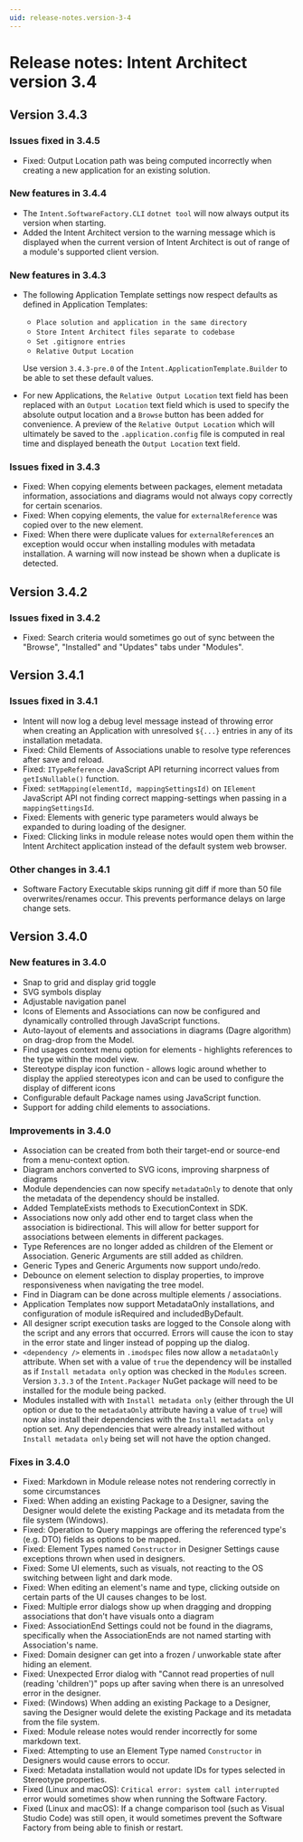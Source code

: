 ```yaml
---
uid: release-notes.version-3-4
---
```

# Release notes: Intent Architect version 3.4

## Version 3.4.3

### Issues fixed in 3.4.5

- Fixed: Output Location path was being computed incorrectly when creating a new application for an existing solution.

### New features in 3.4.4

- The `Intent.SoftwareFactory.CLI` `dotnet tool` will now always output its version when starting.
- Added the Intent Architect version to the warning message which is displayed when the current version of Intent Architect is out of range of a module's supported client version.

### New features in 3.4.3

- The following Application Template settings now respect defaults as defined in Application Templates:
  - `Place solution and application in the same directory`
  - `Store Intent Architect files separate to codebase`
  - `Set .gitignore entries`
  - `Relative Output Location`

  Use version `3.4.3-pre.0` of the `Intent.ApplicationTemplate.Builder` to be able to set these default values.
- For new Applications, the `Relative Output Location` text field has been replaced with an `Output Location` text field which is used to specify the absolute output location and a `Browse` button has been added for convenience. A preview of the `Relative Output Location` which will ultimately be saved to the `.application.config` file is computed in real time and displayed beneath the `Output Location` text field.  

### Issues fixed in 3.4.3

- Fixed: When copying elements between packages, element metadata information, associations and diagrams would not always copy correctly for certain scenarios.
- Fixed: When copying elements, the value for `externalReference` was copied over to the new element.
- Fixed: When there were duplicate values for `externalReference`s an exception would occur when installing modules with metadata installation. A warning will now instead be shown when a duplicate is detected.

## Version 3.4.2

### Issues fixed in 3.4.2

- Fixed: Search criteria would sometimes go out of sync between the "Browse", "Installed" and "Updates" tabs under "Modules".

## Version 3.4.1

### Issues fixed in 3.4.1

- Intent will now log a debug level message instead of throwing error when creating an Application with unresolved `${...}` entries in any of its installation metadata.
- Fixed: Child Elements of Associations unable to resolve type references after save and reload.
- Fixed: `ITypeReference` JavaScript API returning incorrect values from `getIsNullable()` function.
- Fixed: `setMapping(elementId, mappingSettingsId)` on `IElement` JavaScript API not finding correct mapping-settings when passing in a `mappingSettingsId`.
- Fixed: Elements with generic type parameters would always be expanded to during loading of the designer.
- Fixed: Clicking links in module release notes would open them within the Intent Architect application instead of the default system web browser.

### Other changes in 3.4.1

- Software Factory Executable skips running git diff if more than 50 file overwrites/renames occur. This prevents performance delays on large change sets.

## Version 3.4.0

### New features in 3.4.0

- Snap to grid and display grid toggle
- SVG symbols display
- Adjustable navigation panel
- Icons of Elements and Associations can now be configured and dynamically controlled through JavaScript functions.
- Auto-layout of elements and associations in diagrams (Dagre algorithm) on drag-drop from the Model.
- Find usages context menu option for elements - highlights references to the type within the model view.
- Stereotype display icon function - allows logic around whether to display the applied stereotypes icon and can be used to configure the display of different icons
- Configurable default Package names using JavaScript function.
- Support for adding child elements to associations.

### Improvements in 3.4.0

- Association can be created from both their target-end or source-end from a menu-context option.
- Diagram anchors converted to SVG icons, improving sharpness of diagrams
- Module dependencies can now specify `metadataOnly` to denote that only the metadata of the dependency should be installed.
- Added TemplateExists methods to ExecutionContext in SDK.
- Associations now only add other end to target class when the association is bidirectional. This will allow for better support for associations between elements in different packages.
- Type References are no longer added as children of the Element or Association. Generic Arguments are still added as children.
- Generic Types and Generic Arguments now support undo/redo.
- Debounce on element selection to display properties, to improve responsiveness when navigating the tree model.
- Find in Diagram can be done across multiple elements / associations.
- Application Templates now support MetadataOnly installations, and configuration of module isRequired and includedByDefault.
- All designer script execution tasks are logged to the Console along with the script and any errors that occurred. Errors will cause the icon to stay in the error state and linger instead of popping up the dialog.
- `<dependency />` elements in `.imodspec` files now allow a `metadataOnly` attribute. When set with a value of `true` the dependency will be installed as if `Install metadata only` option was checked in the `Modules` screen. Version `3.3.3` of the `Intent.Packager` NuGet package will need to be installed for the module being packed.
- Modules installed with with `Install metadata only` (either through the UI option or due to the `metadataOnly` attribute having a value of `true`) will now also install their dependencies with the `Install metadata only` option set. Any dependencies that were already installed without `Install metadata only` being set will not have the option changed.


### Fixes in 3.4.0

- Fixed: Markdown in Module release notes not rendering correctly in some circumstances
- Fixed: When adding an existing Package to a Designer, saving the Designer would delete the existing Package and its metadata from the file system (Windows).
- Fixed: Operation to Query mappings are offering the referenced type's (e.g. DTO) fields as options to be mapped.
- Fixed: Element Types named `Constructor` in Designer Settings cause exceptions thrown when used in designers.
- Fixed: Some UI elements, such as visuals, not reacting to the OS switching between light and dark mode.
- Fixed: When editing an element's name and type, clicking outside on certain parts of the UI causes changes to be lost.
- Fixed: Multiple error dialogs show up when dragging and dropping associations that don't have visuals onto a diagram
- Fixed: AssociationEnd Settings could not be found in the diagrams, specifically when the AssociationEnds are not named starting with Association's name.
- Fixed: Domain designer can get into a frozen / unworkable state after hiding an element.
- Fixed: Unexpected Error dialog with "Cannot read properties of null (reading 'children')" pops up after saving when there is an unresolved error in the designer.
- Fixed: (Windows) When adding an existing Package to a Designer, saving the Designer would delete the existing Package and its metadata from the file system.
- Fixed: Module release notes would render incorrectly for some markdown text.
- Fixed: Attempting to use an Element Type named `Constructor` in Designers would cause errors to occur.
- Fixed: Metadata installation would not update IDs for types selected in Stereotype properties.
- Fixed (Linux and macOS): `Critical error: system call interrupted` error would sometimes show when running the Software Factory.
- Fixed (Linux and macOS): If a change comparison tool (such as Visual Studio Code) was still open, it would sometimes prevent the Software Factory from being able to finish or restart.
